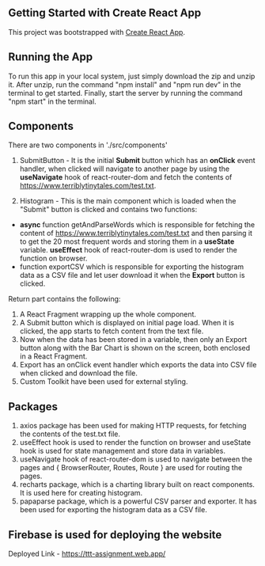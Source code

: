 ## Getting Started with Create React App

This project was bootstrapped with [Create React App](https://github.com/facebook/create-react-app).

## Running the App

To run this app in your local system, just simply download the zip and unzip it. After unzip, run the command "npm install" and "npm run dev" in the terminal to get started. Finally, start the server by running the command "npm start" in the terminal.

## Components

There are two components in './src/components'
1. SubmitButton - It is the initial **Submit** button which has an **onClick** event handler, when clicked will navigate to another page by using the **useNavigate** hook of react-router-dom and fetch the contents of https://www.terriblytinytales.com/test.txt.

2. Histogram - This is the main component which is loaded when the "Submit" button is clicked and contains two functions:
* **async** function getAndParseWords which is responsible for fetching the content of https://www.terriblytinytales.com/test.txt and then parsing it to get the 20 most frequent words and storing them in a **useState** variable. **useEffect** hook of react-router-dom is used to render the function on browser.
* function exportCSV which is responsible for exporting the histogram data as a CSV file and let user download it when the **Export** button is clicked.

Return part contains the following:

1. A React Fragment wrapping up the whole component.
2. A Submit button which is displayed on initial page load. When it is clicked, the app starts to fetch content from the text file.
3. Now when the data has been stored in a variable, then only an Export button along with the Bar Chart is shown on the screen, both enclosed in a React Fragment.
4. Export has an onClick event handler which exports the data into CSV file when clicked and download the file.
5. Custom Toolkit have been used for external styling.

## Packages

1. axios package has been used for making HTTP requests, for fetching the contents of the test.txt file.
2. useEffect hook is used to render the function on browser and useState hook is used for state management and store data in variables.
3. useNavigate hook of react-router-dom is used to navigate between the pages and { BrowserRouter, Routes, Route } are used for routing the pages.
4. recharts package, which is a charting library built on react components. It is used here for creating histogram.
5. papaparse package, which is a powerful CSV parser and exporter. It has been used for exporting the histogram data as a CSV file.

## Firebase is used for deploying the website

Deployed Link - https://ttt-assignment.web.app/